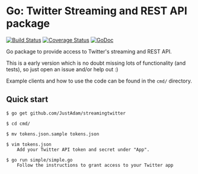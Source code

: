 Go: Twitter Streaming and REST API package
==========================================

[![Build Status](https://travis-ci.org/JustAdam/streamingtwitter.svg?branch=master)](https://travis-ci.org/JustAdam/streamingtwitter) [![Coverage Status](https://coveralls.io/repos/JustAdam/streamingtwitter/badge.png)](https://coveralls.io/r/JustAdam/streamingtwitter) [![GoDoc](https://godoc.org/github.com/JustAdam/streamingtwitter?status.svg)](https://godoc.org/github.com/JustAdam/streamingtwitter)

Go package to provide access to Twitter's streaming and REST API.

This is a early version which is no doubt missing lots of functionality (and tests), so just open an issue and/or help out :)


Example clients and how to use the code can be found in the `cmd/` directory.


Quick start
-----------

 	$ go get github.com/JustAdam/streamingtwitter

	$ cd cmd/

	$ mv tokens.json.sample tokens.json

	$ vim tokens.json
		Add your Twitter API token and secret under "App".

	$ go run simple/simple.go
		Follow the instructions to grant access to your Twitter app
